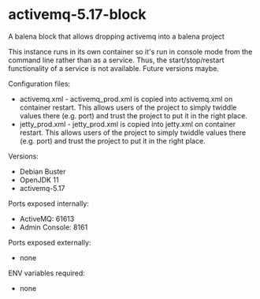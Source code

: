 # activemq-5.17-block
A balena block that allows dropping activemq into a balena project

This instance runs in its own container so it's run in console mode from the command line rather than as a service.  Thus, the start/stop/restart functionality of a service is not available.  Future versions maybe.

Configuration files:
* activemq.xml - activemq_prod.xml is copied into activemq.xml on container restart. This allows users of the project to simply twiddle values there (e.g. port) and trust the project to put it in the right place.
* jetty_prod.xml - jetty_prod.xml is copied into jetty.xml on container restart. This allows users of the project to simply twiddle values there (e.g. port) and trust the project to put it in the right place.

Versions:
* Debian Buster
* OpenJDK 11
* activemq-5.17

Ports exposed internally:
* ActiveMQ: 61613
* Admin Console: 8161

Ports exposed externally:
* none

ENV variables required:
* none
